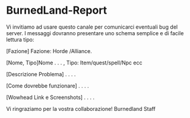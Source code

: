 # BurnedLand-Report
Vi invitiamo ad usare questo canale per comunicarci eventuali bug del server.
I messaggi dovranno presentare uno schema semplice e di facile lettura tipo:




[Fazione] Fazione: Horde /Alliance.

[Nome, Tipo]Nome . . . , Tipo: Item/quest/spell/Npc ecc

[Descrizione Problema] . . . .

[Come dovrebbe funzionare] . . . .

[Wowhead Link e Screenshots] . . . .



Vi ringraziamo per la vostra collaborazione!
Burnedland Staff
